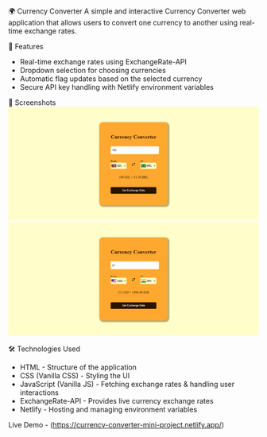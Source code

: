 🌍 Currency Converter
A simple and interactive Currency Converter web application that allows users to convert one currency to another using real-time exchange rates.

🚀 Features
- Real-time exchange rates using ExchangeRate-API
- Dropdown selection for choosing currencies
- Automatic flag updates based on the selected currency
- Secure API key handling with Netlify environment variables

📸 Screenshots
![Currency Converter](assets/images/screenshot1.png)
![Currency Converter](assets/images/screenshot2.png)

🛠️ Technologies Used
- HTML - Structure of the application
- CSS (Vanilla CSS) - Styling the UI
- JavaScript (Vanilla JS) - Fetching exchange rates & handling user interactions
- ExchangeRate-API - Provides live currency exchange rates
- Netlify - Hosting and managing environment variables

Live Demo - (https://currency-converter-mini-project.netlify.app/)
